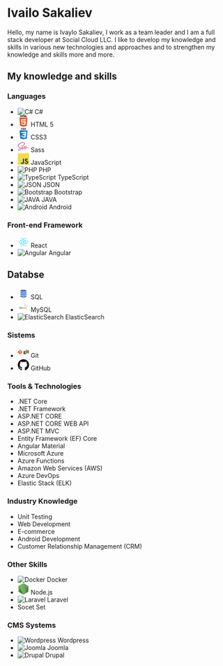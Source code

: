 # Ivailo Sakaliev
Hello, my name is Ivaylo Sakaliev, I work as a team leader and I am a full stack developer at Social Cloud LLC. I like to develop my knowledge and skills in various new technologies and approaches and to strengthen my knowledge and skills more and more.

## My knowledge and skills

### Languages 
* <img alt="C#" width="26px" src="https://upload.wikimedia.org/wikipedia/commons/4/4f/Csharp_Logo.png" /> C#
* <img alt="HTML5" width="26px" src="https://raw.githubusercontent.com/github/explore/80688e429a7d4ef2fca1e82350fe8e3517d3494d/topics/html/html.png" /> HTML 5
* <img alt="CSS3" width="26px" src="https://raw.githubusercontent.com/github/explore/80688e429a7d4ef2fca1e82350fe8e3517d3494d/topics/css/css.png" /> CSS3
* <img alt="Sass" width="26px" src="https://raw.githubusercontent.com/github/explore/80688e429a7d4ef2fca1e82350fe8e3517d3494d/topics/sass/sass.png" /> Sass
* <img alt="JavaScript" width="26px" src="https://raw.githubusercontent.com/github/explore/80688e429a7d4ef2fca1e82350fe8e3517d3494d/topics/javascript/javascript.png" /> JavaScript
* <img alt="PHP" width="26px" src="https://i.dlpng.com/static/png/6622045_preview.png" /> PHP
* <img alt="TypeScript" width="26px" src="https://iconape.com/wp-content/png_logo_vector/typescript.png" /> TypeScript
* <img alt="JSON" width="26px" src="https://encrypted-tbn0.gstatic.com/images?q=tbn:ANd9GcRoU78Hj6DPZq_rVh1dyNTc4Lwt_Z05Vr-SRA&usqp=CAU" /> JSON
* <img alt="Bootstrap" width="26px" src="https://brandslogos.com/wp-content/uploads/thumbs/bootstrap-logo-vector.svg" /> Bootstrap
* <img alt="JAVA" width="26px" src="https://brandslogos.com/wp-content/uploads/images/large/java-logo-1.png" /> JAVA
* <img alt="Android" width="26px" src="https://upload.wikimedia.org/wikipedia/commons/6/66/Android_robot.png" /> Android

### Front-end Framework
* <img alt="React" width="26px" src="https://raw.githubusercontent.com/github/explore/80688e429a7d4ef2fca1e82350fe8e3517d3494d/topics/react/react.png" /> React
* <img alt="Angular" width="26px" src="https://cdn.freebiesupply.com/logos/large/2x/angular-icon-1-logo-svg-vector.svg" /> Angular

## Databse
* <img alt="SQL" width="26px" src="https://raw.githubusercontent.com/github/explore/80688e429a7d4ef2fca1e82350fe8e3517d3494d/topics/sql/sql.png" /> SQL
* <img alt="MySQL" width="26px" src="https://raw.githubusercontent.com/github/explore/80688e429a7d4ef2fca1e82350fe8e3517d3494d/topics/mysql/mysql.png" /> MySQL
* <img alt="ElasticSearch" width="26px" src="https://brandslogos.com/wp-content/uploads/thumbs/elastic-elasticsearch-logo-vector.svg" /> ElasticSearch

### Sistems
* <img alt="Git" width="26px" src="https://raw.githubusercontent.com/github/explore/80688e429a7d4ef2fca1e82350fe8e3517d3494d/topics/git/git.png" /> Git
* <img alt="GitHub" width="26px" src="https://raw.githubusercontent.com/github/explore/78df643247d429f6cc873026c0622819ad797942/topics/github/github.png" /> GitHub


### Tools & Technologies
* .NET Core
* .NET Framework
* ASP.NET CORE
* ASP.NET CORE WEB API
* ASP.NET MVC
* Entity Framework (EF) Core
* Angular Material
* Microsoft Azure
* Azure Functions
* Amazon Web Services (AWS)
* Azure DevOps
* Elastic Stack (ELK)


### Industry Knowledge
* Unit Testing
* Web Development
* E-commerce
* Android Development
* Customer Relationship Management (CRM)

### Other Skills

* <img alt="Docker" width="26px" src="https://www.docker.com/sites/default/files/d8/2019-07/Moby-logo.png" /> Docker
* <img  alt="Node.js" width="26px" src="https://raw.githubusercontent.com/github/explore/80688e429a7d4ef2fca1e82350fe8e3517d3494d/topics/nodejs/nodejs.png" /> Node.js
* <img  alt="Laravel" width="26px" src="https://upload.wikimedia.org/wikipedia/commons/thumb/9/9a/Laravel.svg/1200px-Laravel.svg.png" /> Laravel
* Socet Set

### CMS Systems

* <img alt="Wordpress" width="26px" src="https://upload.wikimedia.org/wikipedia/commons/9/93/Wordpress_Blue_logo.png" /> Wordpress
* <img alt="Joomla" width="26px" src="https://tm.joomla.org/images/logos/Official_Logos/Joomla-Vertical-logo-light-background-tagline-en.png?i=196" /> Joomla
* <img alt="Drupal" width="26px" src="https://upload.wikimedia.org/wikipedia/commons/thumb/7/75/Druplicon.vector.svg/1200px-Druplicon.vector.svg.png" /> Drupal

